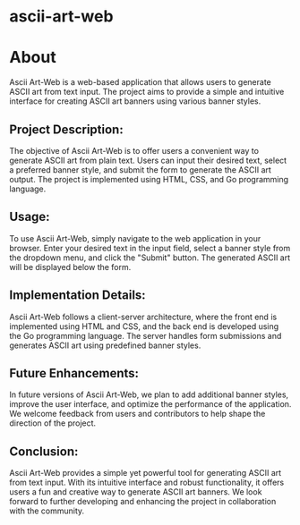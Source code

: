 # ascii-art-web 
# About

Ascii Art-Web is a web-based application that allows users to generate ASCII art from text input. The project aims to provide a simple and intuitive interface for creating ASCII art banners using various banner styles.

## Project Description:
The objective of Ascii Art-Web is to offer users a convenient way to generate ASCII art from plain text. Users can input their desired text, select a preferred banner style, and submit the form to generate the ASCII art output. The project is implemented using HTML, CSS, and Go programming language.

## Usage:
To use Ascii Art-Web, simply navigate to the web application in your browser. Enter your desired text in the input field, select a banner style from the dropdown menu, and click the "Submit" button. The generated ASCII art will be displayed below the form.

## Implementation Details:
Ascii Art-Web follows a client-server architecture, where the front end is implemented using HTML and CSS, and the back end is developed using the Go programming language. The server handles form submissions and generates ASCII art using predefined banner styles.

## Future Enhancements:
In future versions of Ascii Art-Web, we plan to add additional banner styles, improve the user interface, and optimize the performance of the application. We welcome feedback from users and contributors to help shape the direction of the project.

## Conclusion:
Ascii Art-Web provides a simple yet powerful tool for generating ASCII art from text input. With its intuitive interface and robust functionality, it offers users a fun and creative way to generate ASCII art banners. We look forward to further developing and enhancing the project in collaboration with the community.
